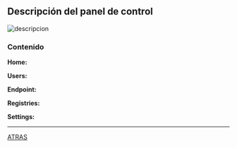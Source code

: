 ## Descripción del panel de control

![descripcion](https://github.com/estebancr1993/docker-portainer/blob/main/imagenes/descripcion.png)

### Contenido

**Home:**

**Users:**

**Endpoint:**

**Registries:**

**Settings:**



---

[ATRAS](https://github.com/estebancr1993/docker-portainer)
